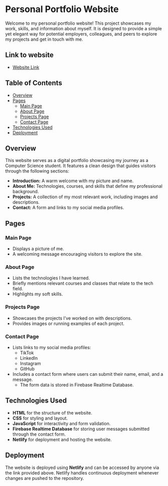 # Personal Portfolio Website

Welcome to my personal portfolio website! This project showcases my work, skills, and information about myself. It is designed to provide a simple yet elegant way for potential employers, colleagues, and peers to explore my projects and get in touch with me.

## Link to website
- [Website Link](https://egr-portfolio.netlify.app)

## Table of Contents

- [Overview](#overview)
- [Pages](#pages)
  - [Main Page](#main-page)
  - [About Page](#about-page)
  - [Projects Page](#projects-page)
  - [Contact Page](#contact-page)
- [Technologies Used](#technologies-used)
- [Deployment](#deployment)

## Overview

This website serves as a digital portfolio showcasing my journey as a Computer Science student. It features a clean design that guides visitors through the following sections:

- **Introduction:** A warm welcome with my picture and name.
- **About Me:** Technologies, courses, and skills that define my professional background.
- **Projects:** A collection of my most relevant work, including images and descriptions.
- **Contact:** A form and links to my social media profiles.

## Pages

### Main Page

- Displays a picture of me.
- A welcoming message encouraging visitors to explore the site.

### About Page

- Lists the technologies I have learned.
- Briefly mentions relevant courses and classes that relate to the tech field.
- Highlights my soft skills.

### Projects Page

- Showcases the projects I’ve worked on with descriptions.
- Provides images or running examples of each project.

### Contact Page

- Lists links to my social media profiles: 
  - TikTok
  - LinkedIn
  - Instagram
  - GitHub
- Includes a contact form where users can submit their name, email, and a message.
  - The form data is stored in Firebase Realtime Database.

## Technologies Used

- **HTML** for the structure of the website.
- **CSS** for styling and layout.
- **JavaScript** for interactivity and form validation.
- **Firebase Realtime Database** for storing user messages submitted through the contact form.
- **Netlify** for deployment and hosting the website.

## Deployment

The website is deployed using **Netlify** and can be accessed by anyone via the link provided above. Netlify handles continuous deployment whenever changes are pushed to the repository.



